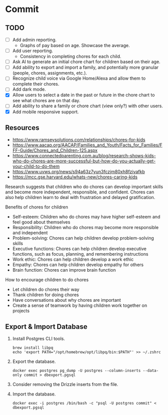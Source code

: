 # Commit

## TODO

- [ ] Add admin reporting.
  - Graphs of pay based on age. Showcase the average.
- [ ] Add user reporting.
  - Consistency in completing chores for each child.
- [ ] Ask AI to generate an initial chore chart for children based on their age.
- [ ] Add ability to export and import a family, and potentially more granular (people, chores, assignments, etc.).
- [ ] Recognize child voice via Google Home/Alexa and allow them to complete their chores.
- [ ] Add dark mode.
- [x] Allow users to select a date in the past or future in the chore chart to see what chores are on that day.
- [ ] Add ability to share a family or chore chart (view only?) with other users.
- [x] Add mobile responsive support.

## Resources

- https://www.ramseysolutions.com/relationships/chores-for-kids
- https://www.aacap.org/AACAP/Families_and_Youth/Facts_for_Families/FFF-Guide/Chores_and_Children-125.aspx
- https://www.connectedparenting.com.au/blog/research-shows-kids-who-do-chores-are-more-successful-but-how-do-you-actually-get-your-child-to-do-them
- https://www.uvws.org/news/s94a63z7yun3fczjm80xh8fzivafkb
- https://mcc.gse.harvard.edu/whats-new/chores-caring-kids

Research suggests that children who do chores can develop important skills and become more independent, responsible, and confident. Chores can also help children learn to deal with frustration and delayed gratification.

Benefits of chores for children

- Self-esteem: Children who do chores may have higher self-esteem and feel good about themselves
- Responsibility: Children who do chores may become more responsible and independent
- Problem-solving: Chores can help children develop problem-solving skills
- Executive functions: Chores can help children develop executive functions, such as focus, planning, and remembering instructions
- Work ethic: Chores can help children develop a work ethic
- Empathy: Chores can help children develop empathy for others
- Brain function: Chores can improve brain function

How to encourage children to do chores

- Let children do chores their way
- Thank children for doing chores
- Have conversations about why chores are important
- Create a sense of teamwork by having children work together on projects

## Export & Import Database

1. Install Postgres CLI tools.
   ```shell
   brew install libpq
   echo 'export PATH="/opt/homebrew/opt/libpq/bin:$PATH"' >> ~/.zshrc
   ```
2. Export the database.
   ```shell
   docker exec postgres pg_dump -U postgres --column-inserts --data-only commit > dbexport.pgsql
   ```
3. Consider removing the Drizzle inserts from the file.
4. Import the database.

   ```shell
   docker exec -i postgres /bin/bash -c "psql -U postgres commit" < dbexport.pgsql

   ```
